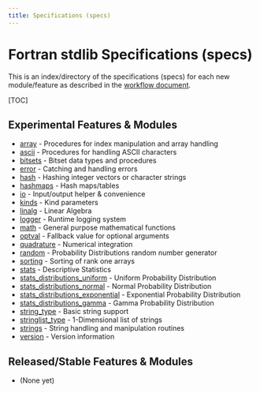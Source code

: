 ```yaml
---
title: Specifications (specs)
---
```


# Fortran stdlib Specifications (specs)

This is an index/directory of the specifications (specs) for each new module/feature as described in the
[workflow document](../Workflow.html).

[TOC]

## Experimental Features & Modules

 - [array](./stdlib_array.html) - Procedures for index manipulation and array handling
 - [ascii](./stdlib_ascii.html) - Procedures for handling ASCII characters
 - [bitsets](./stdlib_bitsets.html) - Bitset data types and procedures
 - [error](./stdlib_error.html) - Catching and handling errors
 - [hash](./stdlib_hash_procedures.html) - Hashing integer
 vectors or character strings
 - [hashmaps](./stdlib_hashmaps.html) - Hash maps/tables
 - [io](./stdlib_io.html) - Input/output helper & convenience
 - [kinds](./stdlib_kinds.html) - Kind parameters
 - [linalg](./stdlib_linalg.html) - Linear Algebra
 - [logger](./stdlib_logger.html) - Runtime logging system
 - [math](./stdlib_math.html) - General purpose mathematical functions
 - [optval](./stdlib_optval.html) - Fallback value for optional arguments
 - [quadrature](./stdlib_quadrature.html) - Numerical integration
 - [random](./stdlib_random.html) - Probability Distributions random number generator
 - [sorting](./stdlib_sorting.html) - Sorting of rank one arrays
 - [stats](./stdlib_stats.html) - Descriptive Statistics
 - [stats_distributions_uniform](./stdlib_stats_distribution_uniform.html) - Uniform Probability Distribution
 - [stats_distributions_normal](./stdlib_stats_distribution_normal.html) - Normal Probability Distribution
 - [stats_distributions_exponential](./stdlib_stats_distribution_exponential.html) - Exponential Probability Distribution
 - [stats_distributions_gamma](./stdlib_stats_distribution_gamma.html) - Gamma Probability Distribution
 - [string\_type](./stdlib_string_type.html) - Basic string support
 - [stringlist_type](./stdlib_stringlist_type.html) - 1-Dimensional list of strings
 - [strings](./stdlib_strings.html) - String handling and manipulation routines
 - [version](./stdlib_version.html) - Version information

## Released/Stable Features & Modules

 - (None yet)
